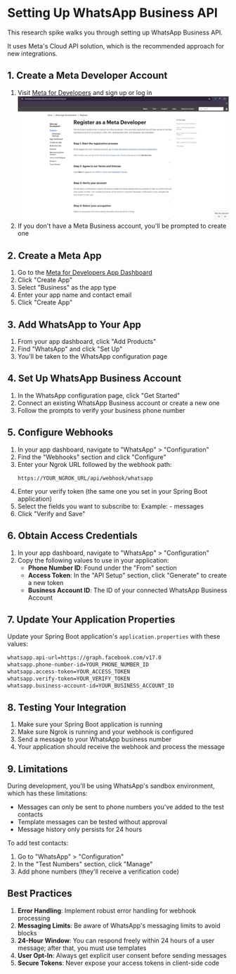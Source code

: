 # Setting Up WhatsApp Business API

This research spike walks you through setting up WhatsApp Business API.

It uses Meta's Cloud API solution, which is the recommended approach for new integrations.

## 1. Create a Meta Developer Account

1. Visit [Meta for Developers](https://developers.facebook.com/) and sign up or log in ![image](Documents/Images/RegisterMetaDeveloper.png)
2. If you don't have a Meta Business account, you'll be prompted to create one

## 2. Create a Meta App

1. Go to the [Meta for Developers App Dashboard](https://developers.facebook.com/apps/)
2. Click "Create App"
3. Select "Business" as the app type
4. Enter your app name and contact email
5. Click "Create App"

## 3. Add WhatsApp to Your App

1. From your app dashboard, click "Add Products"
2. Find "WhatsApp" and click "Set Up"
3. You'll be taken to the WhatsApp configuration page

## 4. Set Up WhatsApp Business Account

1. In the WhatsApp configuration page, click "Get Started"
2. Connect an existing WhatsApp Business account or create a new one
3. Follow the prompts to verify your business phone number

## 5. Configure Webhooks

1. In your app dashboard, navigate to "WhatsApp" > "Configuration"
2. Find the "Webhooks" section and click "Configure"
3. Enter your Ngrok URL followed by the webhook path:
   ```
   https://YOUR_NGROK_URL/api/webhook/whatsapp
   ```
4. Enter your verify token (the same one you set in your Spring Boot application)
5. Select the fields you want to subscribe to:
    Example: - messages
6. Click "Verify and Save"

## 6. Obtain Access Credentials

1. In your app dashboard, navigate to "WhatsApp" > "Configuration"
2. Copy the following values to use in your application:
    - **Phone Number ID**: Found under the "From" section
    - **Access Token**: In the "API Setup" section, click "Generate" to create a new token
    - **Business Account ID**: The ID of your connected WhatsApp Business Account

## 7. Update Your Application Properties

Update your Spring Boot application's `application.properties` with these values:

```properties
whatsapp.api-url=https://graph.facebook.com/v17.0
whatsapp.phone-number-id=YOUR_PHONE_NUMBER_ID
whatsapp.access-token=YOUR_ACCESS_TOKEN
whatsapp.verify-token=YOUR_VERIFY_TOKEN
whatsapp.business-account-id=YOUR_BUSINESS_ACCOUNT_ID
```

## 8. Testing Your Integration

1. Make sure your Spring Boot application is running
2. Make sure Ngrok is running and your webhook is configured
3. Send a message to your WhatsApp business number
4. Your application should receive the webhook and process the message

## 9. Limitations

During development, you'll be using WhatsApp's sandbox environment, which has these limitations:

- Messages can only be sent to phone numbers you've added to the test contacts
- Template messages can be tested without approval
- Message history only persists for 24 hours

To add test contacts:
1. Go to "WhatsApp" > "Configuration"
2. In the "Test Numbers" section, click "Manage"
3. Add phone numbers (they'll receive a verification code)


## Best Practices

1. **Error Handling**: Implement robust error handling for webhook processing
2. **Messaging Limits**: Be aware of WhatsApp's messaging limits to avoid blocks
3. **24-Hour Window**: You can respond freely within 24 hours of a user message; after that, you must use templates
4. **User Opt-In**: Always get explicit user consent before sending messages
5. **Secure Tokens**: Never expose your access tokens in client-side code
